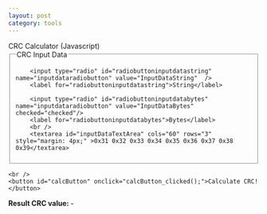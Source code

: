 ```yaml
---
layout: post
category: tools
---
```

<script type="text/javascript">
        /*
         * Implementation to calculate the CRC value for a given string / string of bytes.
         * Sunshine, May 2k15
         * www.sunshine2k.de || www.bastian-molkenthin.de
         */
        "use strict";

        var CRC16_A = new CrcModel(16, "CRC16_A", 0x1021, 0xC6C6, 0x0000, true, true);

        /*
         * Struct to contain one instance of a CRC algorithm model */
        function CrcModel(width, name, polynomial, initial, finalXor, inputReflected, resultReflected) {
            this.width = width;
            this.name = name;
            this.polynomial = polynomial;
            this.initial = initial;
            this.finalXor = finalXor;
            this.inputReflected = inputReflected;
            this.resultReflected = resultReflected;
        }

        /* Known CRC algorihtms */
        var CrcDatabase = [
            new CrcModel(8, "CRC8", 0x07, 0x00, 0x00, false, false),
            new CrcModel(8, "CRC8_SAE_J1850", 0x1D, 0xFF, 0xFF, false, false),
            new CrcModel(8, "CRC8_SAE_J1850_ZERO", 0x1D, 0x00, 0x00, false, false),
            new CrcModel(8, "CRC8_8H2F", 0x2F, 0xFF, 0xFF, false, false),
            new CrcModel(8, "CRC8_CDMA2000", 0x9B, 0xFF, 0x00, false, false),
            new CrcModel(8, "CRC8_DARC", 0x39, 0x00, 0x00, true, true),
            new CrcModel(8, "CRC8_DVB_S2", 0xD5, 0x00, 0x00, false, false),
            new CrcModel(8, "CRC8_EBU", 0x1D, 0xFF, 0x00, true, true),
            new CrcModel(8, "CRC8_ICODE", 0x1D, 0xFD, 0x00, false, false),
            new CrcModel(8, "CRC8_ITU", 0x07, 0x00, 0x55, false, false),
            new CrcModel(8, "CRC8_MAXIM", 0x31, 0x00, 0x00, true, true),
            new CrcModel(8, "CRC8_ROHC", 0x07, 0xFF, 0x00, true, true),
            new CrcModel(8, "CRC8_WCDMA", 0x9B, 0x00, 0x00, true, true),

            new CrcModel(16, "CRC16_CCIT_ZERO", 0x1021, 0x0000, 0x0000, false, false),
            new CrcModel(16, "CRC16_ARC", 0x8005, 0x0000, 0x0000, true, true),
            new CrcModel(16, "CRC16_AUG_CCITT", 0x1021, 0x1D0F, 0x0000, false, false),
            new CrcModel(16, "CRC16_BUYPASS", 0x8005, 0x0000, 0x0000, false, false),
            new CrcModel(16, "CRC16_CCITT_FALSE", 0x1021, 0xFFFF, 0x0000, false, false),
            new CrcModel(16, "CRC16_CDMA2000", 0xC867, 0xFFFF, 0x0000, false, false),
            new CrcModel(16, "CRC16_DDS_110", 0x8005, 0x800D, 0x0000, false, false),
            new CrcModel(16, "CRC16_DECT_R", 0x0589, 0x0000, 0x0001, false, false),
            new CrcModel(16, "CRC16_DECT_X", 0x0589, 0x0000, 0x0000, false, false),
            new CrcModel(16, "CRC16_DNP", 0x3D65, 0x0000, 0xFFFF, true, true),
            new CrcModel(16, "CRC16_EN_13757", 0x3D65, 0x0000, 0xFFFF, false, false),
            new CrcModel(16, "CRC16_GENIBUS", 0x1021, 0xFFFF, 0xFFFF, false, false),
            new CrcModel(16, "CRC16_MAXIM", 0x8005, 0x0000, 0xFFFF, true, true),
            new CrcModel(16, "CRC16_MCRF4XX", 0x1021, 0xFFFF, 0x0000, true, true),
            new CrcModel(16, "CRC16_RIELLO", 0x1021, 0xB2AA, 0x0000, true, true),
            new CrcModel(16, "CRC16_T10_DIF", 0x8BB7, 0x0000, 0x0000, false, false),
            new CrcModel(16, "CRC16_TELEDISK", 0xA097, 0x0000, 0x0000, false, false),
            new CrcModel(16, "CRC16_TMS37157", 0x1021, 0x89EC, 0x0000, true, true),
            new CrcModel(16, "CRC16_USB", 0x8005, 0xFFFF, 0xFFFF, true, true),
            new CrcModel(16, "CRC16_A", 0x1021, 0xC6C6, 0x0000, true, true),
            new CrcModel(16, "CRC16_KERMIT", 0x1021, 0x0000, 0x0000, true, true),
            new CrcModel(16, "CRC16_MODBUS", 0x8005, 0xFFFF, 0x0000, true, true),
            new CrcModel(16, "CRC16_X_25", 0x1021, 0xFFFF, 0xFFFF, true, true),
            new CrcModel(16, "CRC16_XMODEM", 0x1021, 0x0000, 0x0000, false, false),

            new CrcModel(32, "CRC32", 0x04C11DB7, 0xFFFFFFFF, 0xFFFFFFFF, true, true),
            new CrcModel(32, "CRC32_BZIP2", 0x04C11DB7, 0xFFFFFFFF, 0xFFFFFFFF, false, false),
            new CrcModel(32, "CRC32_C", 0x1EDC6F41, 0xFFFFFFFF, 0xFFFFFFFF, true, true),
            new CrcModel(32, "CRC32_D", 0xA833982B, 0xFFFFFFFF, 0xFFFFFFFF, true, true),
            new CrcModel(32, "CRC32_MPEG2", 0x04C11DB7, 0xFFFFFFFF, 0x00000000, false, false),
            new CrcModel(32, "CRC32_POSIX", 0x04C11DB7, 0x00000000, 0xFFFFFFFF, false, false),
            new CrcModel(32, "CRC32_Q", 0x814141AB, 0x00000000, 0x00000000, false, false),
            new CrcModel(32, "CRC32_JAMCRC", 0x04C11DB7, 0xFFFFFFFF, 0x00000000, true, true),
            new CrcModel(32, "CRC32_XFER", 0x000000AF, 0x00000000, 0x00000000, false, false)
        ];


        /* two constructors supported:
            - new Crc(width, polynomial, initialVal, finalXorVal, inputReflected, resultReflected)
            - new Crc(width, crcModel)
        */
        var Crc = function (width, polynomial, initialVal, finalXorVal, inputReflected, resultReflected) {
            /* private variables */
            // crc model variables
            var width;
            var polynomial;
            var initialVal;
            var finalXorVal;
            var inputReflected;
            var resultReflected;

            var crcTable;       // lookup table
            var castMask;
            var msbMask;

            /* 'constructor' */
            if (arguments.length == 2 && typeof arguments[1] === "object") {
                width = arguments[0];
                polynomial = arguments[1].polynomial;
                initialVal = arguments[1].initial;
                finalXorVal = arguments[1].finalXor;
                inputReflected = arguments[1].inputReflected;
                resultReflected = arguments[1].resultReflected;
            }
            else if (arguments.length == 6) {
                width = arguments[0];
                polynomial = arguments[1];
                initialVal = arguments[2];
                finalXorVal = arguments[3];
                inputReflected = arguments[4];
                resultReflected = arguments[5];
            }
            else {
                new Error("Invalid arguments");
            }

            switch (width)
            {
                case 8: castMask = 0xFF; break;
                case 16: castMask = 0xFFFF; break;
                case 32: castMask = 0xFFFFFFFF; break;
                default: throw "Invalid CRC width"; break;
            }
            msbMask = 0x01 << (width - 1)
            /* 'constructor' END */

            this.calcCrcTable = function ()
            {
                crcTable = new Array(256);

                for (var divident = 0; divident < 256; divident++)
                {
                    var currByte = (divident << (width - 8)) & castMask;
                    for (var bit = 0; bit < 8; bit++)
                    {
                        if ((currByte & msbMask) != 0)
                        {
                            currByte <<= 1;
                            currByte ^= polynomial;
                        }
                        else
                        {
                            currByte <<= 1;
                        }
                    }
                    crcTable[divident] = (currByte & castMask);
                }
            }

            if (!this.crcTable)
            {
                this.calcCrcTable();
            }

            this.compute = function (bytes)
            {
                var crc = initialVal;
                for (var i = 0; i < bytes.length; i++)
                {

                    var curByte = bytes[i] & 0xFF;

                    if (inputReflected)
                    {
                        curByte = new CrcUtil().Reflect8(curByte);
                    }

                    /* update the MSB of crc value with next input byte */
                    crc = (crc ^ (curByte << (width - 8))) & castMask;
                    /* this MSB byte value is the index into the lookup table */
                    var pos = (crc >> (width - 8)) & 0xFF;
                    /* shift out this index */
                    crc = (crc << 8) & castMask;
                    /* XOR-in remainder from lookup table using the calculated index */
                    crc = (crc ^ crcTable[pos]) & castMask;
                }

                if (resultReflected)
                {
                    crc = new CrcUtil().ReflectGeneric(crc, width);
                }
                return ((crc ^ finalXorVal) & castMask);
            }

            this.getLookupTable = function ()
            {
                return crcTable;
            }
        };

        /*
         * String utility functions
         */
        var StringUtil = function () {
            if (StringUtil.prototype._singletonInstance)
            {
                return StringUtil.prototype._singletonInstance;
            }
            StringUtil.prototype._singletonInstance = this;

            /*
             * Converts a string into an array of bytes.
             * This is not really correct as an character (unicode!) does not always fit into a byte, so the
             * character value might be cut!
             */
            this.getCharacterByteArrayFromString = function (str)
            {
                var i, charVal;
                var bytes = [];
                for (i = 0; i < str.length; i++)
                {
                    charVal = str.charCodeAt(i);
                    if (charVal < 256)
                    {
                        bytes[i] = str.charCodeAt(i);
                    }
                }
                return bytes;
            };

            /*
             * Get the given number as hexadecimal string
             */
            this.getNumberAsHexStr = function (num)
            {
                var tempStr = num.toString(16).toUpperCase();
                return ("0x" + tempStr);
            }

            this.getNumberAsHexStr = function (num, widthInBits)
            {
                var tempStr = num.toString(16).toUpperCase();
                while (tempStr.length < (widthInBits >> 2))
                {
                    tempStr = '0' + tempStr;
                }
                return ("0x" + tempStr);
            }

            /*
             * Get the given 32bit number as hexadecimal string
             */
            this.getNumberAsHexStr32 = function (num)
            {
                var valueHigh = num >>> 16;
                var valueLow = num & 0x0000FFFF;
                return ("0x" + valueHigh.toString(16).toUpperCase() + valueLow.toString(16).toUpperCase());
            }

            this.getNumberAsHexStr32FixedWidth = function (num)
            {
                var valueHigh = num >>> 16;
                valueHigh = valueHigh.toString(16).toUpperCase()
                while (valueHigh.length < 4)
                {
                    valueHigh = '0' + valueHigh;
                }

                var valueLow = num & 0x0000FFFF;
                valueLow = valueLow.toString(16).toUpperCase()
                while (valueLow.length < 4)
                {
                    valueLow = '0' + valueLow;
                }

                return ("0x" + valueHigh + valueLow);
            }

            var lastErrToken;
            /*
             * Get value of token where a call to getCharacterByteArrayFromByteString might have failed. */
            this.getLastErrorToken = function ()
            {
                return lastErrToken;
            }

            /*
             * Converts a string of byte values into an array of bytes.
             * Returns undefined if an errors occurs. The erroneous token can be retrieved by getLastErrorToken().
             */
            this.getCharacterByteArrayFromByteString = function (str)
            {
                var bytes = [];
                var splitStr = str.split(" ");
                for (var i = 0; i < splitStr.length; i++)
                {
                    var byteStr = splitStr[i];
                    if (byteStr.substr(0, 2) === "0x")
                    {
                        byteStr = byteStr.substr(2, byteStr.length - 2);
                    }

                    if (byteStr === " " || byteStr === "")
                        continue;

                    var b = parseInt(byteStr, 16);
                    if (b === NaN || b === undefined)
                    {
                        lastErrToken = byteStr;
                        return undefined;
                    }
                    else
                    {
                        if (b < 256)
                        {
                            bytes[i] = b;
                        }
                        else
                        {
                            lastErrToken = byteStr;
                            return undefined;
                        }

                    }
                }
                return bytes;
            }

        };

        /*
         * CRC utility functions to reflect numbers.
         */
        var CrcUtil = function ()
        {
            /* singleton */
            if (CrcUtil.prototype._singletonInstance)
            {
                return CrcUtil.prototype._singletonInstance;
            }
            CrcUtil.prototype._singletonInstance = this;

            this.Reflect8 = function(val)
            {
                var resByte = 0;

                for (var i = 0; i < 8; i++)
                {
                    if ((val & (1 << i)) != 0)
                    {
                        resByte |= ( (1 << (7 - i)) & 0xFF);
                    }
                }

                return resByte;
            }

            this.Reflect16 = function (val)
            {
                var resByte = 0;

                for (var i = 0; i < 16; i++)
                {
                    if ((val & (1 << i)) != 0)
                    {
                        resByte |= ((1 << (15 - i)) & 0xFFFF);
                    }
                }

                return resByte;
            }

            this.Reflect32 = function (val)
            {
                var resByte = 0;

                for (var i = 0; i < 32; i++)
                {
                    if ((val & (1 << i)) != 0)
                    {
                        resByte |= ((1 << (31 - i)) & 0xFFFFFFFF);
                    }
                }

                return resByte;
            }

            this.ReflectGeneric = function (val, width)
            {
                var resByte = 0;

                for (var i = 0; i < width; i++)
                {
                    if ((val & (1 << i)) != 0)
                    {
                        resByte |= (1 << ((width-1) - i));
                    }
                }

                return resByte;
            }
        };

        /*
         * Get CRC model instance with given CRC width and given index (starting at 0, only counting entries with matching width
         */
        function getDataBaseEntryFromEntry(width, indexToFind)
        {
            var curIndex = 0;
            for (var i = 0; i < CrcDatabase.length; i++)
            {
                if (width != CrcDatabase[i].width) continue;
                if (curIndex == indexToFind)
                {
                    return CrcDatabase[i];
                }
                else
                {
                    curIndex++;
                }
            }
            throw "Invalid selected index into CRC database";
        }

        /*********************************************
         * GUI interaction
         *********************************************/
        /*
         * Retrieve selected CRC width
         */
        function getSelectedCrcWidth()
        {
            var selCrcWidth;
            if (document.getElementById('radiobuttoncrc8').checked)
            {
                selCrcWidth = 8;
            }
            else if (document.getElementById('radiobuttoncrc16').checked)
            {
                selCrcWidth = 16;
            }
            else if (document.getElementById('radiobuttoncrc32').checked)
            {
                selCrcWidth = 32;
            }
            else
            {
                throw "Invalid selected CRC width state";
            }
            return selCrcWidth;
        }

        /*
         * Convert the input data to byte array
         */
        function getInputData(inputText)
        {
            var stringUtil = new StringUtil();
            if (document.getElementById('radiobuttoninputdatastring').checked)
            {
                return stringUtil.getCharacterByteArrayFromString(inputText);
            }
            else if (document.getElementById('radiobuttoninputdatabytes').checked)
            {
                if (inputText.indexOf(' ') == -1 && inputText.length > 4)
                {
                    /* Hex workshop support which copes bytes without spaces */
                    var newText = "";
                    if (inputText.length % 2 != 0)
                    {
                        inputText = '0' + inputText;
                    }
                    for (var index = 0; index < inputText.length; index += 2)
                    {
                        newText += inputText.substr(index, 2);
                        newText += ' ';
                    }
                    newText = newText.substr(0, newText.length - 1);
                    document.getElementById("inputDataTextArea").innerHTML = newText;
                    return stringUtil.getCharacterByteArrayFromByteString(newText);
                }
                else
                {
                    return stringUtil.getCharacterByteArrayFromByteString(inputText);
                }
            }
            else
            {
                /* invalid state */
                return undefined;
            }
        }

        /*
         * Called when the calculate button is clicked
         */
        function calcButton_clicked()
        {
            /* at first get input data */
            var inputDataElem = document.getElementById("inputDataTextArea");
            var inputText = inputDataElem.value;
            var stringUtil = new StringUtil();
            var bytes = getInputData(inputText); //stringUtil.getCharacterByteArrayFromString(inputText);
            if (bytes == undefined)
            {
                printError("Invalid input data! Erroneous token: " + stringUtil.getLastErrorToken());
                return;
            }

            calcAndDisplayCrc(CRC16_A.width, CRC16_A, bytes);
        }

        /*
         * Calculate and display CRC value.
         */
        function calcAndDisplayCrc(selCrcWidth, crcParams, bytes)
        {
            var crc = new Crc(selCrcWidth, crcParams);
            var crcValue = crc.compute(bytes);
            printResultCrc(selCrcWidth, crcValue);
            // printLookupTable(selCrcWidth, crc);
        }

        /* Print crc value:
           - selCrcWidth: width of crc value in bits
           - crcValue: actual CRC value
        */
        function printResultCrc(selCrcWidth, crcValue)
        {
            if (selCrcWidth == 32)
            {
                /* special handling for printing 32bit required, otherwise interpreted as signed and actual string value is a negative number */
                document.getElementById('resultLabel').innerHTML =
                    '<span style="color:green">' + new StringUtil().getNumberAsHexStr32(crcValue) + '</span> ';
            }
            else
            {
                document.getElementById('resultLabel').innerHTML =
                    '<span style="color:green">' + new StringUtil().getNumberAsHexStr(crcValue) + '</span> ';
            }
        }

        /* Print lookup table */
        function printLookupTable(selCrcWidth, crc)
        {
            var lookupTable = crc.getLookupTable();
            var tableStr = "";
            var stringUtil = new StringUtil();
            if (selCrcWidth == 32)
            {
                for (var i = 0; i < 256; i++)
                {
                    tableStr += stringUtil.getNumberAsHexStr32FixedWidth(lookupTable[i]);
                    tableStr += ' ';
                    if (i % 8 == 7)
                    {
                        tableStr += '<br/>';
                    }
                }

            }
            else
            {
                for (var i = 0; i < 16; i++)
                {
                    for (var j = 0; j < 16; j++)
                    {
                        tableStr += stringUtil.getNumberAsHexStr(lookupTable[i * 16 + j], selCrcWidth);
                        tableStr += ' ';
                    }
                    tableStr += '<br/>';
                }
            }
            document.getElementById('lookuptableLabel').innerHTML = tableStr;
        }

        /*
         * Print an error text.
         */
        function printError(errText)
        {
            document.getElementById('resultLabel').innerHTML =
                    '<span style="color:red">' + errText + '</span> ';
        }


        /*
         * Remove all predefined CRC model entries in combobox
         */
        function clearPredefinedSelectCombobox()
        {
            var combo = document.getElementById("selectpredefined");
            while (combo.hasChildNodes())
            {
                combo.removeChild(combo.lastChild);
            }
        }


        /*
         * Called if selected CRC width or type has changed
         */
        function crcWidthInputType_changed()
        {
            var selCrcWidth;
            if (document.getElementById('radiobuttoncrc8').checked)
            {
                selCrcWidth = 8;
            }
            else if (document.getElementById('radiobuttoncrc16').checked)
            {
                selCrcWidth = 16;
            }
            else if (document.getElementById('radiobuttoncrc32').checked)
            {
                selCrcWidth = 32;
            }
            else {
                throw "Invalid selected CRC width state";
            }

            /* fill in predefined CRC instances and call combobox handler to update GUI */
            clearPredefinedSelectCombobox();
            fillCombobox(selCrcWidth);
            if (!document.getElementById('radiobuttoninputcustom').checked)
            {
                document.getElementById('selectpredefined').selectedIndex = 0;
                predefinedSelectChangeEvent();
            }

            setCrcGuiParamsVisibility(document.getElementById('radiobuttoninputcustom').checked);
        }



</script>



<div class="articleHeadLine">
        CRC Calculator (Javascript)
</div>

<fieldset>
        <legend>CRC Input Data</legend>

        <input type="radio" id="radiobuttoninputdatastring" name="inputdataradiobutton" value="InputDataString"  />
        <label for="radiobuttoninputdatastring">String</label>

        <input type="radio" id="radiobuttoninputdatabytes" name="inputdataradiobutton" value="InputDataBytes" checked="checked"/>
        <label for="radiobuttoninputdatabytes">Bytes</label>
        <br />
        <textarea id="inputDataTextArea" cols="60" rows="3" style="margin: 4px;" >0x31 0x32 0x33 0x34 0x35 0x36 0x37 0x38 0x39</textarea>

</fieldset>

    <br />
    <button id="calcButton" onclick="calcButton_clicked();">Calculate CRC!</button>


<label style="font-weight:bold">Result CRC value: </label>
<label id="resultLabel" style="font-weight:bold"><span style="color:red">-</span> </label>



